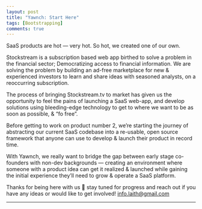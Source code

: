 ```yaml
---
layout: post
title: "Yawnch: Start Here"
tags: [Bootstrapping]
comments: true
---
```


SaaS products are hot — very hot. So hot, we created one of our own.

Stockstream is a subscription based web app birthed to solve a problem in the financial sector; Democratizing access to financial information. We are solving the problem by building an ad-free marketplace for new & experienced investors to learn and share ideas with seasoned analysts, on a reoccurring subscription.

The process of bringing Stockstream.tv to market has given us the opportunity to feel the pains of launching a SaaS web-app, and develop solutions using bleeding-edge technology to get to where we want to be as soon as possible, & “fo free”.

Before getting to work on product number 2, we’re starting the journey of abstracting our current SaaS codebase into a re-usable, open source framework that anyone can use to develop & launch their product in record time.

With Yawnch, we really want to bridge the gap between early stage co-founders with non-dev backgrounds — creating an environment where someone with a product idea can get it realized & launched while gaining the initial experience they’ll need to grow & operate a SaaS platform.

Thanks for being here with us 🙏 stay tuned for progress and reach out if you have any ideas or would like to get involved! info.laith@gmail.com
****
